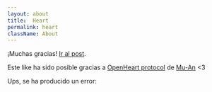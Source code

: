 ```yaml
---
layout: about
title:  Heart
permalink: heart
className: About
---
```

<div class="js-thanks is-hidden">
<p>¡Muchas gracias! <a href="#" class="js-url">Ir al post</a>.</p>
<p class="is-small is-light">
Este like ha sido posible gracias a <a href="https://github.com/dddddddddzzzz/OpenHeart">OpenHeart protocol</a> de <a href="https://muan.co">Mu-An</a> <3
</p>
</div>

<div class="js-error is-hidden">
<p>Ups, se ha producido un error: <span class="js-error-message"></span></p>
</div>
